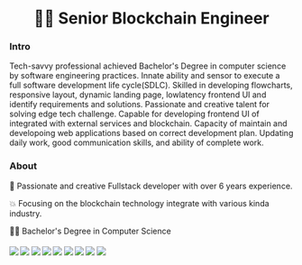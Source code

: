 <h1 align="center">🙋‍♂️ Senior Blockchain Engineer</h1>


### Intro

Tech-savvy professional achieved Bachelor's Degree in computer science by software engineering practices. Innate ability and sensor to execute a full software development life cycle(SDLC). Skilled in developing flowcharts, responsive layout, dynamic landing page, lowlatency frontend UI and identify requirements and solutions. Passionate and creative talent for solving edge tech challenge. Capable for developing frontend UI of integrated with external services and blockchain. Capacity of maintain and developoing web applications based on correct development plan. Updating daily work, good communication skills, and ability of complete work.

### About

🎅 Passionate and creative Fullstack developer with over 6 years experience.

💥 Focusing on the blockchain technology integrate with various kinda industry.

👨‍🎓 Bachelor's Degree in Computer Science

####      ![](https://img.shields.io/badge/Blockchain-blue) ![](https://img.shields.io/badge/Ethereum-blue) ![](https://img.shields.io/badge/Solana-blue) ![](https://img.shields.io/badge/Solidity-blue) ![](https://img.shields.io/badge/Web3.js-blue) ![](https://img.shields.io/badge/Smart%20Contracts-blue) ![](https://img.shields.io/badge/Cryptocurrency-blue) ![](https://img.shields.io/badge/React-blue) ![](https://img.shields.io/badge/Node-blue)
